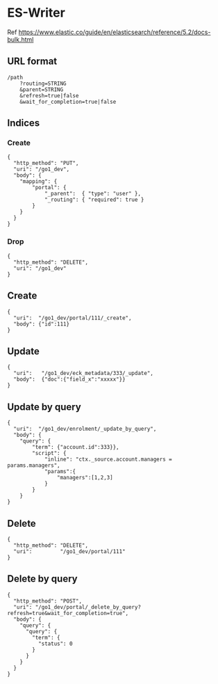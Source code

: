 ES-Writer
====

Ref https://www.elastic.co/guide/en/elasticsearch/reference/5.2/docs-bulk.html

## URL format

    /path
        ?routing=STRING
        &parent=STRING
        &refresh=true|false
        &wait_for_completion=true|false

## Indices

### Create

```
{
  "http_method": "PUT",
  "uri": "/go1_dev",
  "body": {
    "mapping": {
        "portal": {
            "_parent":  { "type": "user" },
            "_routing": { "required": true }
        }
    }
  }
}
```

### Drop

```
{
  "http_method": "DELETE",
  "uri": "/go1_dev"
}
```

## Create

```
{
  "uri":  "/go1_dev/portal/111/_create",
  "body": {"id":111}
}
```

## Update

```
{
  "uri":   "/go1_dev/eck_metadata/333/_update",
  "body":  {"doc":{"field_x":"xxxxx"}}
}
```

## Update by query

```
{
  "uri":  "/go1_dev/enrolment/_update_by_query",
  "body": {
    "query": {
        "term": {"account.id":333}},
        "script": {
            "inline": "ctx._source.account.managers = params.managers",
            "params":{
                "managers":[1,2,3]
            }
        }
    }
}
```

## Delete

```
{
  "http_method": "DELETE",
  "uri":         "/go1_dev/portal/111"
}
```

## Delete by query

```
{
  "http_method": "POST",
  "uri": "/go1_dev/portal/_delete_by_query?refresh=true&wait_for_completion=true",
  "body": {
    "query": {
      "query": {
        "term": {
          "status": 0
        }
      }
    }
  }
}
```
